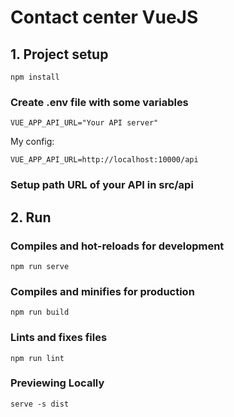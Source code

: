 # Contact center VueJS

## 1. Project setup
```
npm install
```
### Create .env file with some variables
```
VUE_APP_API_URL="Your API server"
```
My config:
```
VUE_APP_API_URL=http://localhost:10000/api
```
### Setup path URL of your API in src/api

## 2. Run
### Compiles and hot-reloads for development
```
npm run serve
```

### Compiles and minifies for production
```
npm run build
```

### Lints and fixes files
```
npm run lint
```
### Previewing Locally
```
serve -s dist
```